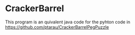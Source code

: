 # CrackerBarrel
This program is an quivalent java code for the pyhton code in https://github.com/ptarau/CrackerBarrelPegPuzzle

